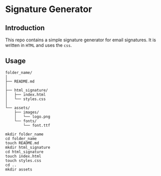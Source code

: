 # Signature Generator

## Introduction

This repo contains a simple signature generator for email signatures. It is written in `HTML` and uses the `css`.

## Usage
```
folder_name/
│
├── README.md
│
├── html_signature/
│   ├── index.html
│   └── styles.css
│
└── assets/
    ├── images/
    │   └── logo.png
    └── fonts/
        └── font.ttf
```
```
mkdir folder_name
cd folder_name
touch README.md
mkdir html_signature
cd html_signature
touch index.html
touch styles.css
cd ..
mkdir assets
```


